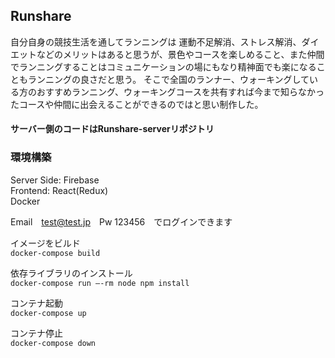 
## Runshare

自分自身の競技生活を通してランニングは
運動不足解消、ストレス解消、ダイエットなどのメリットはあると思うが、景色やコースを楽しめること、また仲間でランニングすることはコミュニケーションの場にもなり精神面でも楽になることもランニングの良さだと思う。
そこで全国のランナー、ウォーキングしている方のおすすめランニング、ウォーキングコースを共有すれば今まで知らなかったコースや仲間に出会えることができるのではと思い制作した。

<h4>サーバー側のコードはRunshare-serverリポジトリ</h4>


### 環境構築

Server Side: Firebase</br>
Frontend: React(Redux)</br>
Docker

Email　test@test.jp　Pw 123456　でログインできます

イメージをビルド</br>
`docker-compose build`

依存ライブラリのインストール</br>
`docker-compose run —-rm node npm install`

 コンテナ起動</br>
 `docker-compose up`
 
 コンテナ停止</br>
 `docker-compose down`


